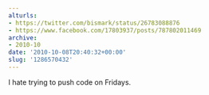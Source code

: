 ```yaml
---
alturls:
- https://twitter.com/bismark/status/26783088876
- https://www.facebook.com/17803937/posts/787802011469
archive:
- 2010-10
date: '2010-10-08T20:40:32+00:00'
slug: '1286570432'
---
```


I hate trying to push code on Fridays.

